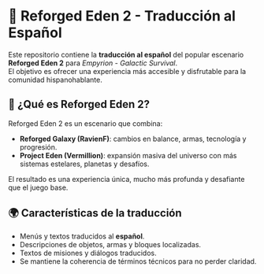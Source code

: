 # 🌌 Reforged Eden 2 - Traducción al Español  

Este repositorio contiene la **traducción al español** del popular escenario **Reforged Eden 2** para *Empyrion - Galactic Survival*.  
El objetivo es ofrecer una experiencia más accesible y disfrutable para la comunidad hispanohablante.  

## 📖 ¿Qué es Reforged Eden 2?  
Reforged Eden 2 es un escenario que combina:  
- **Reforged Galaxy (RavienF)**: cambios en balance, armas, tecnología y progresión.  
- **Project Eden (Vermillion)**: expansión masiva del universo con más sistemas estelares, planetas y desafíos.  

El resultado es una experiencia única, mucho más profunda y desafiante que el juego base.  

## 🌍 Características de la traducción  
- Menús y textos traducidos al **español**.  
- Descripciones de objetos, armas y bloques localizadas.  
- Textos de misiones y diálogos traducidos.  
- Se mantiene la coherencia de términos técnicos para no perder claridad.  
